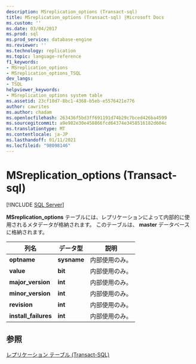 ```yaml
---
description: MSreplication_options (Transact-sql)
title: MSreplication_options (Transact-sql) |Microsoft Docs
ms.custom: ''
ms.date: 03/04/2017
ms.prod: sql
ms.prod_service: database-engine
ms.reviewer: ''
ms.technology: replication
ms.topic: language-reference
f1_keywords:
- MSreplication_options
- MSreplication_options_TSQL
dev_langs:
- TSQL
helpviewer_keywords:
- MSreplication_options system table
ms.assetid: 23cf10d7-8bc1-4368-b5eb-e5576421e776
author: cawrites
ms.author: chadam
ms.openlocfilehash: 263436f5bd3ff691191d74b29c7bced426ba4599
ms.sourcegitcommit: a9e982e30e458866fcd64374e3458516182d604c
ms.translationtype: MT
ms.contentlocale: ja-JP
ms.lasthandoff: 01/11/2021
ms.locfileid: "98098146"
---
```

# <a name="msreplication_options-transact-sql"></a>MSreplication_options (Transact-sql)
[!INCLUDE [SQL Server](../../includes/applies-to-version/sqlserver.md)]

  **MSreplication_options** テーブルには、レプリケーションによって内部的に使用されるメタデータが格納されます。 このテーブルは、 **master** データベースに格納されます。  
  
|列名|データ型|説明|  
|-----------------|---------------|-----------------|  
|**optname**|**sysname**|内部使用のみ。|  
|**value**|**bit**|内部使用のみ。|  
|**major_version**|**int**|内部使用のみ。|  
|**minor_version**|**int**|内部使用のみ。|  
|**revision**|**int**|内部使用のみ。|  
|**install_failures**|**int**|内部使用のみ。|  
  
## <a name="see-also"></a>参照  
 [レプリケーション テーブル &#40;Transact-SQL&#41;](../../relational-databases/system-tables/replication-tables-transact-sql.md)  
  
  
